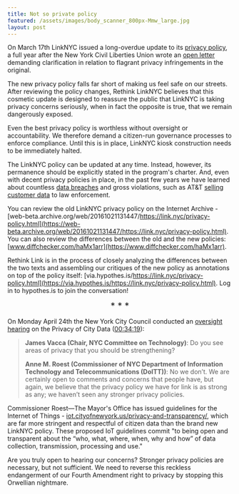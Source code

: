 ```yaml
---
title: Not so private policy
featured: /assets/images/body_scanner_800px-Mmw_large.jpg
layout: post
---
```


On March 17th LinkNYC issued a long-overdue update to its [privacy policy](https://link.nyc/privacy-policy.html), a full year after the New York Civil Liberties Union wrote an [open letter](https://www.nyclu.org/en/press-releases/nyclu-citys-public-wi-fi-raises-privacy-concerns) demanding clarification in relation to flagrant privacy infringements in the original.

The new privacy policy falls far short of making us feel safe on our streets. After reviewing the policy changes, Rethink LinkNYC believes that this cosmetic update is designed to reassure the public that LinkNYC is taking privacy concerns seriously, when in fact the opposite is true, that we remain dangerously exposed.

Even the best privacy policy is worthless without oversight or accountability. We therefore demand a citizen-run governance processes to enforce compliance. Until this is in place, LinkNYC kiosk construction needs to be immediately halted. 

The LinkNYC policy can be updated at any time. Instead, however, its permanence should be explicitly stated in the program's charter. And, even with decent privacy policies in place, in the past few years we have learned about countless [data breaches](https://www.identityforce.com/blog/2017-data-breaches) and gross violations, such as AT&T [selling customer data](https://www.theguardian.com/business/2016/oct/25/att-secretly-sells-customer-data-law-enforcement-hemisphere) to law enforcement. 
 
You can review the old LinkNYC privacy policy on the Internet Archive - [web-beta.archive.org/web/20161021131447/https://link.nyc/privacy-policy.html](https://web-beta.archive.org/web/20161021131447/https://link.nyc/privacy-policy.html).  You can also review the differences between the old and the new policies: [www.diffchecker.com/haMx1arr](https://www.diffchecker.com/haMx1arr).

Rethink Link is in the process of closely analyzing the differences between the two texts and assembling our critiques of the new policy as annotations on top of the policy itself: [via.hypothes.is/https://link.nyc/privacy-policy.html](https://via.hypothes.is/https://link.nyc/privacy-policy.html). Log in to hypothes.is to join the conversation! 

<center style="font-size:20px">* * *</center>

On Monday April 24th the New York City Council conducted an [oversight hearing](http://legistar.council.nyc.gov/MeetingDetail.aspx?ID=542433&GUID=31870105-4C47-43F9-AB9E-EC2A1B0A1E36&Options=info&Search=) on the Privacy of City Data ([00:34:19](http://isoc-ny.org/misc/2017-04-24_nycc_tech_committee_privacy.mp4)):  

<blockquote>
<b>James Vacca (Chair, NYC Committee on Technology)</b>: Do you see areas of privacy that you should be strengthening?
<p/>
<p/>
<b>Anne M. Roest (Commissioner of NYC Department of Information Technology and Telecommunications (DoITT))</b>: No we don’t. We are certainly open to comments and concerns that people have, but again, we believe that the privacy policy we have for link is as strong as any; we haven’t seen any stronger privacy policies.
</blockquote>

Commissioner Roest—The Mayor's Office has issued guidelines for the Internet of Things - [iot.cityofnewyork.us/privacy-and-transparency/](http://iot.cityofnewyork.us/privacy-and-transparency/), which are far more stringent and respectful of citizen data than the brand new LinkNYC policy.  These proposed IoT guidelines commit "to being open and transparent about the “who, what, where, when, why and how” of data collection, transmission, processing and use."   

Are you truly open to hearing our concerns? Stronger privacy policies are necessary, but not sufficient. We need to reverse this reckless endangerment of our Fourth Amendment right to privacy by stopping this Orwellian nightmare.
